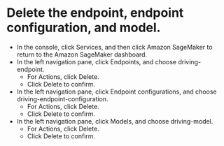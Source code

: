 # Delete the endpoint, endpoint configuration, and model.

* In the console, click Services, and then click Amazon SageMaker to return to the Amazon SageMaker dashboard.
* In the left navigation pane, click Endpoints, and choose driving-endpoint.
    - For Actions, click Delete.
    - Click Delete to confirm.
* In the left navigation pane, click Endpoint configurations, and choose driving-endpoint-configuration.
    - For Actions, click Delete.
    - Click Delete to confirm.
* In the left navigation pane, click Models, and choose driving-model.
    - For Actions, click Delete.
    - Click Delete to confirm.
